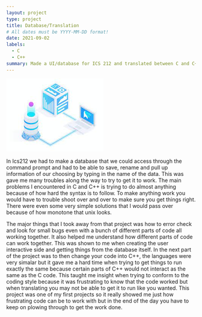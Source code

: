 ```yaml
---
layout: project
type: project
title: Database/Translation
# All dates must be YYYY-MM-DD format!
date: 2021-09-02
labels:
  - C
  - C++
summary: Made a UI/database for ICS 212 and translated between C and C++.
---
```


<img class="ui image" src="https://github.com/GavinH123/GavinH123.github.io/blob/master/images/database.jpg">

In Ics212 we had to make a database that we could access through the command prompt and had to be able to save, rename and pull up information of our choosing by typing in the name of the data. This was gave me many troubles along the way to try to get it to work. The main problems I encountered in C and C++ is trying to do almost anything because of how hard the syntax is to follow. To make anything work you would have to trouble shoot over and over to make sure you get things right. There were even some very simple solutions that I would pass over because of how monotone that unix looks. 

The major things that I took away from that project was how to error check and look for small bugs even with a bunch of different parts of code all working together. It also helped me understand how different parts of code can work together. This was shown to me when creating the user interactive side and getting things from the database itself. In the next part of the project was to then change your code into C++, the languages were very simalar but it gave me a hard time when trying to get things to run exactly the same because certain parts of C++ would not interact as the same as the C code. This taught me insight when trying to conform to the coding style because it was frustrating to know that the code worked but when translating you may not be able to get it to run like you wanted. This project was one of my first projects so it really showed me just how frustrating code can be to work with but in the end of the day you have to keep on plowing through to get the work done.


